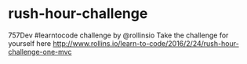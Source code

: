 # rush-hour-challenge
757Dev #learntocode challenge by @rollinsio
Take the challenge for yourself here <http://www.rollins.io/learn-to-code/2016/2/24/rush-hour-challenge-one-mvc>